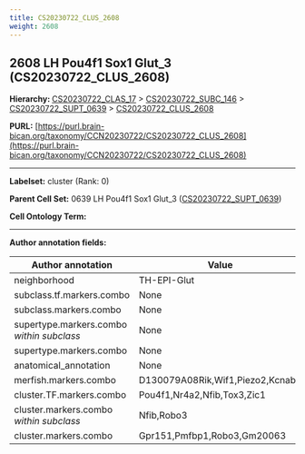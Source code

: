 ```yaml
---
title: CS20230722_CLUS_2608
weight: 2608
---
```

## 2608 LH Pou4f1 Sox1 Glut_3 (CS20230722_CLUS_2608)
<b>Hierarchy: </b>
[CS20230722_CLAS_17](../CS20230722_CLAS_17) >
[CS20230722_SUBC_146](../CS20230722_SUBC_146) >
[CS20230722_SUPT_0639](../CS20230722_SUPT_0639) >
[CS20230722_CLUS_2608](../CS20230722_CLUS_2608)

**PURL:** [https://purl.brain-bican.org/taxonomy/CCN20230722/CS20230722_CLUS_2608](https://purl.brain-bican.org/taxonomy/CCN20230722/CS20230722_CLUS_2608)

---


**Labelset:** cluster (Rank: 0)

**Parent Cell Set:** 0639 LH Pou4f1 Sox1 Glut_3 ([CS20230722_SUPT_0639](../CS20230722_SUPT_0639))



**Cell Ontology Term:** 

[MARKER GENES.]: #


---

[TRANSFERRED ANNOTATIONS.]: #


[AUTHOR ANNOTATION FIELDS.]: #


**Author annotation fields:**

| Author annotation | Value |
|-------------------|-------|
|neighborhood|TH-EPI-Glut|
|subclass.tf.markers.combo|None|
|subclass.markers.combo|None|
|supertype.markers.combo _within subclass_|None|
|supertype.markers.combo|None|
|anatomical_annotation|None|
|merfish.markers.combo|D130079A08Rik,Wif1,Piezo2,Kcnab3|
|cluster.TF.markers.combo|Pou4f1,Nr4a2,Nfib,Tox3,Zic1|
|cluster.markers.combo _within subclass_|Nfib,Robo3|
|cluster.markers.combo|Gpr151,Pmfbp1,Robo3,Gm20063|
